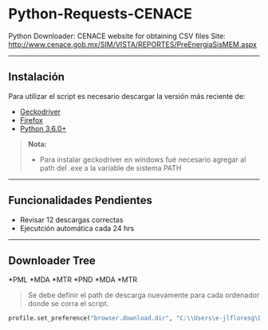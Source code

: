 Python-Requests-CENACE
===================

Python Downloader: CENACE website for obtaining CSV files
Site: http://www.cenace.gob.mx/SIM/VISTA/REPORTES/PreEnergiaSisMEM.aspx

----------

Instalación
-------------

Para utilizar el script es necesario descargar la versión más reciente de:

-  [Geckodriver](https://github.com/mozilla/geckodriver/releases)
-  [Firefox](https://www.mozilla.org/es-MX/firefox/new/)
-  [Python  3.6.0+](https://www.python.org/downloads/)

> **Nota:**
> - Para instalar geckodriver en windows fué necesario agregar al path  del .exe a la variable de sistema PATH

----------


Funcionalidades Pendientes
-------------

- Revisar 12 descargas correctas
- Ejecutción automática cada 24 hrs

----------
Downloader Tree
-------------

*PML
  *MDA
  *MTR
*PND
  *MDA
  *MTR

> Se debe definir el path de descarga nuevamente para cada ordenador donde se corra el script.

``` python
profile.set_preference("browser.download.dir", "C:\\Users\e-jlfloresg\Desktop\Python-Requests-CENACE\SELENIUM\test downloads\PML\MTR")
```
